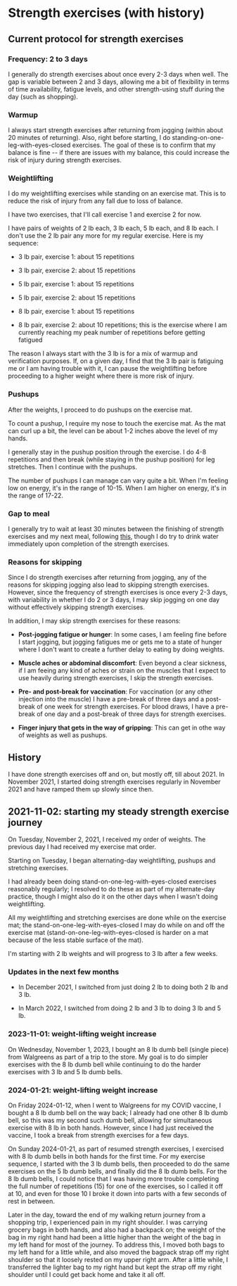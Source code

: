 # Strength exercises (with history)

## Current protocol for strength exercises

### Frequency: 2 to 3 days

I generally do strength exercises about once every 2-3 days when
well. The gap is variable between 2 and 3 days, allowing me a bit of
flexibility in terms of time availability, fatigue levels, and other
strength-using stuff during the day (such as shopping).

### Warmup

I always start strength exercises after returning from jogging (within
about 20 minutes of returning). Also, right before starting, I do
standing-on-one-leg-with-eyes-closed exercises. The goal of these is
to confirm that my balance is fine -- if there are issues with my
balance, this could increase the risk of injury during strength
exercises.

### Weightlifting

I do my weightlifting exercises while standing on an exercise
mat. This is to reduce the risk of injury from any fall due to loss of
balance.

I have two exercises, that I'll call exercise 1 and exercise 2 for
now.

I have pairs of weights of 2 lb each, 3 lb each, 5 lb each, and 8 lb
each. I don't use the 2 lb pair any more for my regular exercise. Here
is my sequence:

* 3 lb pair, exercise 1: about 15 repetitions

* 3 lb pair, exercise 2: about 15 repetitions

* 5 lb pair, exercise 1: about 15 repetitions

* 5 lb pair, exercise 2: about 15 repetitions

* 8 lb pair, exercise 1: about 15 repetitions

* 8 lb pair, exercise 2: about 10 repetitions; this is the exercise
  where I am currently reaching my peak number of repetitions before
  getting fatigued

The reason I always start with the 3 lb is for a mix of warmup and
verification purposes. If, on a given day, I find that the 3 lb pair
is fatiguing me or I am having trouble with it, I can pause the
weightlifting before proceeding to a higher weight where there is more
risk of injury.

### Pushups

After the weights, I proceed to do pushups on the exercise mat.

To count a pushup, I require my nose to touch the exercise mat. As the
mat can curl up a bit, the level can be about 1-2 inches above the
level of my hands.

I generally stay in the pushup position through the exercise. I do 4-8
repetitions and then break (while staying in the pushup position) for
leg stretches. Then I continue with the pushups.

The number of pushups I can manage can vary quite a bit. When I'm
feeling low on energy, it's in the range of 10-15. When I am higher on
energy, it's in the range of 17-22.

### Gap to meal

I generally try to wait at least 30 minutes between the finishing of
strength exercises and my next meal, following
[this](2021-01-10-ben-greenfield-hormesis.md), though I do try to
drink water immediately upon completion of the strength exercises.

### Reasons for skipping

Since I do strength exercises after returning from jogging, any of the
reasons for skipping jogging also lead to skipping strength
exercises. However, since the frequency of strength exercises is once
every 2-3 days, with variability in whether I do 2 or 3 days, I may
skip jogging on one day without effectively skipping strength
exercises.

In addition, I may skip strength exercises for these reasons:

* **Post-jogging fatigue or hunger**: In some cases, I am feeling fine
  before I start jogging, but jogging fatigues me or gets me to a
  state of hunger where I don't want to create a further delay to
  eating by doing weights.

* **Muscle aches or abdominal discomfort**: Even beyond a clear
  sickness, if I am feeing any kind of aches or strain on the muscles
  that I expect to use heavily during strength exercises, I skip the
  strength exercises.

* **Pre- and post-break for vaccination**: For vaccination (or any
  other injection into the muscle) I have a pre-break of three days
  and a post-break of one week for strength exercises. For blood
  draws, I have a pre-break of one day and a post-break of three days
  for strength exercises.

* **Finger injury that gets in the way of gripping**: This can get in
  othe way of weights as well as pushups.

## History

I have done strength exercises off and on, but mostly off, till about
2021. In November 2021, I started doing strength exercises regularly
in November 2021 and have ramped them up slowly since then.

## 2021-11-02: starting my steady strength exercise journey 

On Tuesday, November 2, 2021, I received my order of weights. The
previous day I had received my exercise mat order.

Starting on Tuesday, I began alternating-day weightlifting, pushups
and stretching exercises.

I had already been doing stand-on-one-leg-with-eyes-closed exercises
reasonably regularly; I resolved to do these as part of my
alternate-day practice, though I might also do it on the other days
when I wasn't doing weightlifting.

All my weightlifting and stretching exercises are done while on the
exercise mat; the stand-on-one-leg-with-eyes-closed I may do while on
and off the exercise mat (stand-on-one-leg-with-eyes-closed is harder
on a mat because of the less stable surface of the mat).

I'm starting with 2 lb weights and will progress to 3 lb after a few
weeks.

### Updates in the next few months

* In December 2021, I switched from just doing 2 lb to doing both 2 lb
  and 3 lb.

* In March 2022, I switched from doing 2 lb and 3 lb to doing 3 lb and
  5 lb.

### 2023-11-01: weight-lifting weight increase

On Wednesday, November 1, 2023, I bought an 8 lb dumb bell (single
piece) from Walgreens as part of a trip to the store. My goal is to do
simpler exercises with the 8 lb dumb bell while continuing to do the
harder exercises with 3 lb and 5 lb dumb bells.

### 2024-01-21: weight-lifting weight increase

On Friday 2024-01-12, when I went to Walgreens for my COVID vaccine, I bought
a 8 lb dumb bell on the way back; I already had one other 8 lb dumb
bell, so this was my second such dumb bell, allowing for simultaneous
exercise with 8 lb in both hands. However, since I had just received
the vaccine, I took a break from strength exercises for a few days.

On Sunday 2024-01-21, as part of resumed strength exercises, I
exercised with 8 lb dumb bells in both hands for the first time. For
my exercise sequence, I started with the 3 lb dumb bells, then
proceeded to do the same exercises on the 5 lb dumb bells, and finally
did the 8 lb dumb bells. For the 8 lb dumb bells, I could notice that
I was having more trouble completing the full number of repetitions
(15) for one of the exercises, so I called it off at 10, and even for
those 10 I broke it down into parts with a few seconds of rest in
between.

Later in the day, toward the end of my walking return journey from a
shopping trip, I experienced pain in my right shoulder. I was carrying
grocery bags in both hands, and also had a backpack on; the weight of
the bag in my right hand had been a little higher than the weight of
the bag in my left hand for most of the journey. To address this, I
moved both bags to my left hand for a little while, and also moved the
bagpack strap off my right shoulder so that it loosely rested on my
upper right arm. After a little while, I transferred the lighter bag
to my right hand but kept the strap off my right shoulder until I
could get back home and take it all off.
